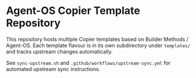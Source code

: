 # Agent-OS Copier Template Repository

This repository hosts multiple Copier templates based on Builder Methods / Agent-OS. Each template flavour is in its own subdirectory under `templates/` and tracks upstream changes automatically.

See `sync-upstream.sh` and `.github/workflows/upstream-sync.yml` for automated upstream sync instructions.
